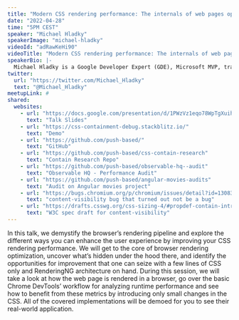 ```yaml
---
title: "Modern CSS rendering performance: The internals of web pages optimization "
date: "2022-04-28"
time: "5PM CEST"
speaker: "Michael Hladky"
speakerImage: "michael-hladky"
videoId: "adRawKeHi90"
videoTitle: "Modern CSS rendering performance: The internals of web pages optimization "
speakerBio: |-
  Michael Hladky is a Google Developer Expert (GDE), Microsoft MVP, trainer, and consultant with a focus on Angular and RxJS. For years he has been helping companies and developers to set up scalable architectures and performant processes enabling teams to keep up with state-of-the-art development. A vibrant member of the tech community, he organizes multiple community events and workshops each year to give back.
twitter:
  url: "https://twitter.com/Michael_Hladky"
  text: "@Michael_Hladky"
meetupLink: #
shared:
  websites:
    - url: "https://docs.google.com/presentation/d/1PWzVz1eqo78WpTgXuihBfnA8Fb4qDbZHVjSzk-m82qY/edit#slide=id.p "
      text: "Talk Slides"
    - url: "https://css-containment-debug.stackblitz.io/"
      text: "Demo"
    - url: "https://github.com/push-based/"
      text: "GitHub"
    - url: "https://github.com/push-based/css-contain-research"
      text: "Contain Research Repo"
    - url: "https://github.com/push-based/observable-hq--audit"
      text: "Observable HQ - Performance Audit"
    - url: "https://github.com/push-based/angular-movies-audits"
      text: "Audit on Angular movies project"
    - url: "https://bugs.chromium.org/p/chromium/issues/detail?id=1308319&q=content-visibility&can=2"
      text: "content-visibility bug that turned out not be a bug"
    - url: "https://drafts.csswg.org/css-sizing-4/#propdef-contain-intrinsic-size"
      text: "W3C spec draft for content-visibility"
---
```


In this talk, we demystify the browser’s rendering pipeline and explore the different ways you can enhance the user experience by improving your CSS rendering performance. We will get to the core of browser rendering optimization, uncover what’s hidden under the hood there, and identify the opportunities for improvement that one can seize with a few lines of CSS only and RenderingNG architecture on hand. During this session, we will take a look at how the web page is rendered in a browser, go over the basic Chrome DevTools’ workflow for analyzing runtime performance and see how to benefit from these metrics by introducing only small changes in the CSS. All of the covered implementations will be demoed for you to see their real-world application.
